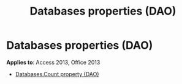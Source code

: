 ﻿---
title: Databases properties (DAO)
TOCTitle: Properties
ms:assetid: 724b5522-3cc5-4135-8d4f-23c254b44fe9
ms:mtpsurl: https://msdn.microsoft.com/library/Dn160984(v=office.15)
ms:contentKeyID: 52072948
ms.date: 09/18/2015
mtps_version: v=office.15
---

# Databases properties (DAO)


**Applies to**: Access 2013, Office 2013



  - [Databases.Count property (DAO)](databases-count-property-dao.md)

